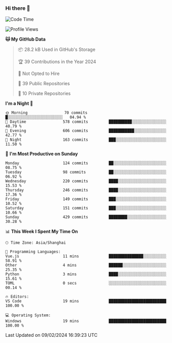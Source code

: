 ### Hi there 👋

<!--
**robinWongM/robinWongM** is a ✨ _special_ ✨ repository because its `README.md` (this file) appears on your GitHub profile.

Here are some ideas to get you started:

- 🔭 I’m currently working on ...
- 🌱 I’m currently learning ...
- 👯 I’m looking to collaborate on ...
- 🤔 I’m looking for help with ...
- 💬 Ask me about ...
- 📫 How to reach me: ...
- 😄 Pronouns: ...
- ⚡ Fun fact: ...
-->

<!--START_SECTION:waka-->
![Code Time](http://img.shields.io/badge/Code%20Time-180%20hrs%2030%20mins-blue)

![Profile Views](http://img.shields.io/badge/Profile%20Views-1-blue)

**🐱 My GitHub Data** 

> 📦 28.2 kB Used in GitHub's Storage 
 > 
> 🏆 39 Contributions in the Year 2024
 > 
> 🚫 Not Opted to Hire
 > 
> 📜 39 Public Repositories 
 > 
> 🔑 10 Private Repositories 
 > 
**I'm a Night 🦉** 

```text
🌞 Morning                70 commits          █░░░░░░░░░░░░░░░░░░░░░░░░   04.94 % 
🌆 Daytime                578 commits         ██████████░░░░░░░░░░░░░░░   40.79 % 
🌃 Evening                606 commits         ███████████░░░░░░░░░░░░░░   42.77 % 
🌙 Night                  163 commits         ███░░░░░░░░░░░░░░░░░░░░░░   11.50 % 
```
📅 **I'm Most Productive on Sunday** 

```text
Monday                   124 commits         ██░░░░░░░░░░░░░░░░░░░░░░░   08.75 % 
Tuesday                  98 commits          ██░░░░░░░░░░░░░░░░░░░░░░░   06.92 % 
Wednesday                220 commits         ████░░░░░░░░░░░░░░░░░░░░░   15.53 % 
Thursday                 246 commits         ████░░░░░░░░░░░░░░░░░░░░░   17.36 % 
Friday                   149 commits         ███░░░░░░░░░░░░░░░░░░░░░░   10.52 % 
Saturday                 151 commits         ███░░░░░░░░░░░░░░░░░░░░░░   10.66 % 
Sunday                   429 commits         ████████░░░░░░░░░░░░░░░░░   30.28 % 
```


📊 **This Week I Spent My Time On** 

```text
🕑︎ Time Zone: Asia/Shanghai

💬 Programming Languages: 
Vue.js                   11 mins             ███████████████░░░░░░░░░░   58.91 % 
Other                    4 mins              ██████░░░░░░░░░░░░░░░░░░░   25.35 % 
Python                   3 mins              ████░░░░░░░░░░░░░░░░░░░░░   15.61 % 
TOML                     0 secs              ░░░░░░░░░░░░░░░░░░░░░░░░░   00.14 % 

🔥 Editors: 
VS Code                  19 mins             █████████████████████████   100.00 % 

💻 Operating System: 
Windows                  19 mins             █████████████████████████   100.00 % 
```


 Last Updated on 09/02/2024 16:39:23 UTC
<!--END_SECTION:waka-->
